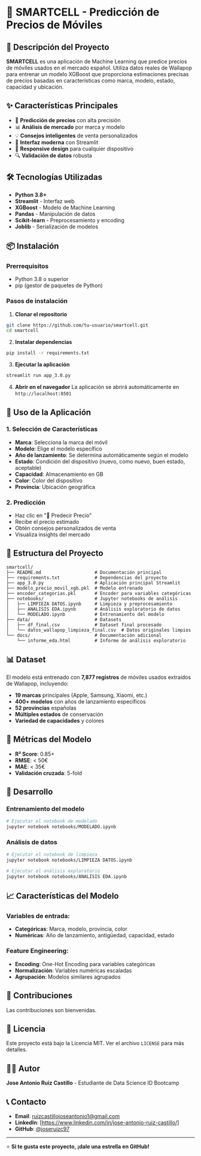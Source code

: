 # 📱 SMARTCELL - Predicción de Precios de Móviles

## 🎯 Descripción del Proyecto

**SMARTCELL** es una aplicación de Machine Learning que predice precios de móviles usados en el mercado español. Utiliza datos reales de Wallapop para entrenar un modelo XGBoost que proporciona estimaciones precisas de precios basadas en características como marca, modelo, estado, capacidad y ubicación.

## ✨ Características Principales

- 🎯 **Predicción de precios** con alta precisión
- 📊 **Análisis de mercado** por marca y modelo
- 💡 **Consejos inteligentes** de venta personalizados
- 🎨 **Interfaz moderna** con Streamlit
- 📱 **Responsive design** para cualquier dispositivo
- 🔍 **Validación de datos** robusta

## 🛠️ Tecnologías Utilizadas

- **Python 3.8+**
- **Streamlit** - Interfaz web
- **XGBoost** - Modelo de Machine Learning
- **Pandas** - Manipulación de datos
- **Scikit-learn** - Preprocesamiento y encoding
- **Joblib** - Serialización de modelos

## 📦 Instalación

### Prerrequisitos
- Python 3.8 o superior
- pip (gestor de paquetes de Python)

### Pasos de instalación

1. **Clonar el repositorio**
```bash
git clone https://github.com/tu-usuario/smartcell.git
cd smartcell
```

2. **Instalar dependencias**
```bash
pip install -r requirements.txt
```

3. **Ejecutar la aplicación**
```bash
streamlit run app_3.0.py
```

4. **Abrir en el navegador**
La aplicación se abrirá automáticamente en `http://localhost:8501`

## 🚀 Uso de la Aplicación

### 1. Selección de Características
- **Marca**: Selecciona la marca del móvil
- **Modelo**: Elige el modelo específico
- **Año de lanzamiento**: Se determina automáticamente según el modelo
- **Estado**: Condición del dispositivo (nuevo, como nuevo, buen estado, aceptable)
- **Capacidad**: Almacenamiento en GB
- **Color**: Color del dispositivo
- **Provincia**: Ubicación geográfica

### 2. Predicción
- Haz clic en "🚀 Predecir Precio"
- Recibe el precio estimado
- Obtén consejos personalizados de venta
- Visualiza insights del mercado

## 📁 Estructura del Proyecto

```
smartcell/
├── README.md                    # Documentación principal
├── requirements.txt             # Dependencias del proyecto
├── app_3.0.py                   # Aplicación principal Streamlit
├── modelo_precio_movil_xgb.pkl  # Modelo entrenado
├── encoder_categorias.pkl       # Encoder para variables categóricas
├── notebooks/                   # Jupyter notebooks de análisis
│   ├── LIMPIEZA DATOS.ipynb     # Limpieza y preprocesamiento
│   ├── ANALISIS EDA.ipynb       # Análisis exploratorio de datos
│   └── MODELADO.ipynb           # Entrenamiento del modelo
├── data/                        # Datasets
│   ├── df_final.csv             # Dataset final procesado
│   └── datos_wallapop_limpieza_final.csv  # Datos originales limpios
└── docs/                        # Documentación adicional
    └── informe_eda.html         # Informe de análisis exploratorio
```

## 📊 Dataset

El modelo está entrenado con **7,877 registros** de móviles usados extraídos de Wallapop, incluyendo:

- **19 marcas** principales (Apple, Samsung, Xiaomi, etc.)
- **400+ modelos** con años de lanzamiento específicos
- **52 provincias** españolas
- **Múltiples estados** de conservación
- **Variedad de capacidades** y colores

## 🎯 Métricas del Modelo

- **R² Score**: 0.85+
- **RMSE**: < 50€
- **MAE**: < 35€
- **Validación cruzada**: 5-fold

## 🔧 Desarrollo

### Entrenamiento del modelo
```bash
# Ejecutar el notebook de modelado
jupyter notebook notebooks/MODELADO.ipynb
```

### Análisis de datos
```bash
# Ejecutar el notebook de limpieza
jupyter notebook notebooks/LIMPIEZA DATOS.ipynb

# Ejecutar el análisis exploratorio
jupyter notebook notebooks/ANALISIS EDA.ipynb
```

## 📈 Características del Modelo

### Variables de entrada:
- **Categóricas**: Marca, modelo, provincia, color
- **Numéricas**: Año de lanzamiento, antigüedad, capacidad, estado

### Feature Engineering:
- **Encoding**: One-Hot Encoding para variables categóricas
- **Normalización**: Variables numéricas escaladas
- **Agrupación**: Modelos similares agrupados

## 🤝 Contribuciones

Las contribuciones son bienvenidas. 

## 📝 Licencia

Este proyecto está bajo la Licencia MIT. Ver el archivo `LICENSE` para más detalles.

## 👨‍💻 Autor

**Jose Antonio Ruiz Castillo** - Estudiante de Data Science ID Bootcamp

## 📞 Contacto

- **Email**: ruizcastillojoseantonio1@gmail.com
- **LinkedIn**: [https://www.linkedin.com/in/jose-antonio-ruiz-castillo/]
- **GitHub**: [@joseruizc97](https://github.com/joseruizc97)

---

⭐ **Si te gusta este proyecto, ¡dale una estrella en GitHub!** 